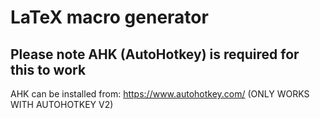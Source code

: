 # LaTeX macro generator
## Please note AHK (AutoHotkey) is required for this to work
AHK can be installed from: https://www.autohotkey.com/ (ONLY WORKS WITH AUTOHOTKEY V2)